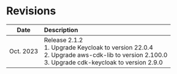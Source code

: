 # Revisions

|     Date     | Description                    |
| ------------ |  :------------------------------ |
| Oct. 2023 | Release 2.1.2 <br> 1. Upgrade Keycloak to version 22.0.4 <br> 2. Upgrade aws-cdk-lib to version 2.100.0 <br> 3. Upgrade cdk-keycloak to version 2.9.0 |

